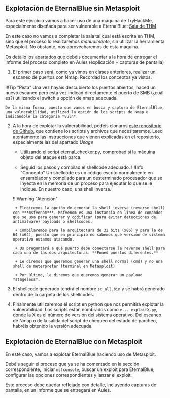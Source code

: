 ## Explotación de EternalBlue sin Metasploit

Para este ejercicio vamos a hacer uso de una máquina de TryHackMe, especialmente diseñada para ser vulnerable a EternalBlue: [Sala de THM](https://tryhackme.com/room/blue)

En este caso no vamos a completar la sala tal cual está escrita en THM, sino que el proceso lo realizaremos *manualmente*, sin utilizar la herramienta Metasploit. No obstante, nos aprovecharemos de esta máquina.

Os detallo los apartados que debéis documentar a la hora de entregar el informe del proceso completo en Aules (explicación + capturas de pantalla)

1. El primer paso será, como ya vimos en clases anteriores, realizar un escaneo de puertos con Nmap. Recordad los conceptos ya vistos.
   
!!!Tip "Pista"
    Una vez hayáis descubierto los puertos abiertos, haced un nuevo escaneo pero esta vez indicad directamente el puerto de SMB (¿cuál es?) utilizando el switch u opción de nmap adecuada.

    De la misma forma, puesto que vamos en busca y captura de EternalBlue, una vulnerabilidad, utilizad la opción de los scripts de Nmap e indicándole la categoría *vuln*.

2. A la hora de explotar la vulnerabilidad, podéis clonaros [este repositorio de Github](https://github.com/3ndG4me/AutoBlue-MS17-010), que contiene los scripts y archivos que necesitaremos.
   Leed atentamente las instrucciones que vienen explicadas en el repositorio, especialmente las del apartado *Usage*

    + Utilizando el script eternal_checker.py, comprobad si la máquina objeto del ataque está parca.
  
    + Seguid los pasos y compilad el shellcode adecuado.
    !!!Info "Concepto"
        Un shellcode es un código escrito normalmente en ensamblador y compilado para un desterminado procesador que se inyecta en la memoria de un proceso para ejecutar lo que se le indique. En nuestro caso, una shell inversa.
    
    !!!Warning "Atención"

        + Elegiremos la opción de generar la shell inversa (reverse shell) con ***msfvenom***. Msfvenom es una instancia en línea de comandos que se usa para generar y codificar (para evitar detecciones de antimalware) payloads o shellcodes.

        + Compilaremos para la arquitectura de 32 bits (x86) y para la de 64 (x64), puesto que en principio no sabemos qué versión de sistema operativo estamos atacando.
  
        + Os preguntará a qué puerto debe conectarse la reverse shell para cada una de las dos arquitecturas. **Poned puertos diferentes.**

        + Le diremos que queremos generar una shell normal (cmd) y no una shell de meterpreter (terminal en Metasploit)

        + Por último, le diremos que queremos generar un payload *stageless*.

3. El shellcode generado tendrá el nombre `sc_all.bin` y se habrá generado dentro de la carpeta de los shellcodes.
   
4. Finalmente utilizaremos el script en python que nos permitirá explotar la vulnerabilidad. Los scripts están nombrados como `e..._exploitX.py`, donde la X es el número de versión del sistema operativo. Del escaneo de Nmap o de la salida del script de chequeo del estado de parcheo, habréis obtenido la versión adecuada.

## Explotación de EternalBlue con Metasploit

En este caso, vamos a explotar EternalBlue haciendo uso de Metasploit.

Debéis seguir el proceso que ya se ha comentado en la sección correspondiente; iniciar `msfconsole`, buscar un exploit para EternalBlue, configurar las opciones correspondientes y lanzar el exploit.

Este proceso debe quedar reflejado con detalle, incluyendo capturas de pantalla, en un informe que se entregará en Aules.